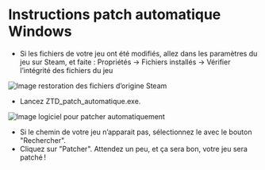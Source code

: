 # Instructions patch automatique Windows

- Si les fichiers de votre jeu ont été modifiés, allez dans les paramètres du jeu sur Steam, et faite :
Propriétés → Fichiers installés → Vérifier l’intégrité des fichiers du jeu

![Image restoration des fichiers d’origine Steam](/assets/jeu/999/jeufr/installation/steam_restoration_fichiers.webp)


- Lancez ZTD_patch_automatique.exe.

![Image logiciel pour patcher automatiquement](/assets/jeu/ztd/jeufr/installation/logiciel_patch_auto.webp)

- Si le chemin de votre jeu n’apparait pas, sélectionnez le avec le bouton "Rechercher".
- Cliquez sur "Patcher". Attendez un peu, et ça sera bon, votre jeu sera patché !
